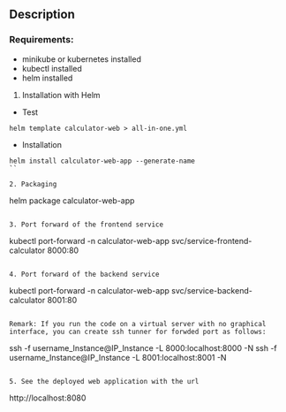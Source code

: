 ## Description 

### **Requirements**:
* minikube or kubernetes installed
* kubectl installed
* helm installed


1. Installation with Helm
  * Test
  ```
  helm template calculator-web > all-in-one.yml
  ```
  * Installation
  ```
  helm install calculator-web-app --generate-name
  ``

2. Packaging
```
helm package calculator-web-app
```

3. Port forward of the frontend service
```
kubectl port-forward -n calculator-web-app svc/service-frontend-calculator 8000:80
```

4. Port forward of the backend service
```
kubectl port-forward -n calculator-web-app svc/service-backend-calculator 8001:80
```

Remark: If you run the code on a virtual server with no graphical interface, you can create ssh tunner for forwded port as follows:
```
ssh -f username_Instance@IP_Instance -L 8000:localhost:8000 -N
ssh -f username_Instance@IP_Instance -L 8001:localhost:8001 -N
```

5. See the deployed web application with the url
```
http://localhost:8080
```
